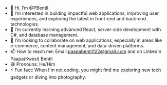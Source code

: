 - 👋 Hi, I’m @PBentil
- 👀 I’m interested in building impactful web applications, improving user experiences, and exploring the latest in front-end and back-end technologies.
- 🌱 I’m currently learning advanced React, server-side development with C#, and database management.
- 💞️ I’m looking to collaborate on web applications, especially in areas like e-commerce, content management, and data-driven platforms.
- 📫 How to reach me: Email:paapabentil122@gmail.com and on LinkedIn Paapa(Kwesi) Bentil 
- 😄 Pronouns: He/Him 
- ⚡ Fun fact: When I'm not coding, you might find me exploring new tech gadgets or diving into photography.
